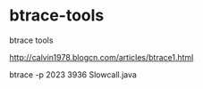 # btrace-tools
btrace tools

http://calvin1978.blogcn.com/articles/btrace1.html



btrace -p 2023  3936   Slowcall.java
